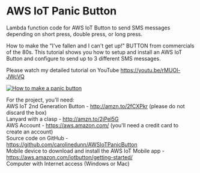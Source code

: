 # AWS IoT Panic Button
Lambda function code for AWS IoT Button to send SMS messages depending on short press, double press, or long press. <br>

How to make the "I've fallen and I can't get up!" BUTTON from commercials of the 80s. This tutorial shows you how to setup and install an AWS IoT Button and configure to send up to 3 different SMS messages.

Please watch my detailed tutorial on YouTube https://youtu.be/rMUOl-JWcVQ

[![How to make a panic button](https://s3.amazonaws.com/awsiotbutton/yt-thumb-screenshot.png)](http://www.youtube.com/watch?v=rMUOl-JWcVQ "How to make a panic button")

For the project, you'll need: <br>
AWS IoT 2nd Generation Button - http://amzn.to/2fCXPkr (please do not discard the box) <br>
Lanyard with a clasp - http://amzn.to/2jPel5G <br>
AWS Account - https://aws.amazon.com/ (you'll need a credit card to create an account) <br>
Source code on GitHub - https://github.com/carolinedunn/AWSIoTPanicButton <br>
Mobile device to download and install the AWS IoT Mobile app - https://aws.amazon.com/iotbutton/getting-started/ <br>
Computer with Internet access (Windows or Mac)
